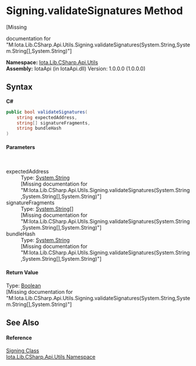 # Signing.validateSignatures Method 
 

\[Missing <summary> documentation for "M:Iota.Lib.CSharp.Api.Utils.Signing.validateSignatures(System.String,System.String[],System.String)"\]

**Namespace:**&nbsp;<a href="N_Iota_Lib_CSharp_Api_Utils">Iota.Lib.CSharp.Api.Utils</a><br />**Assembly:**&nbsp;IotaApi (in IotaApi.dll) Version: 1.0.0.0 (1.0.0.0)

## Syntax

**C#**<br />
``` C#
public bool validateSignatures(
	string expectedAddress,
	string[] signatureFragments,
	string bundleHash
)
```


#### Parameters
&nbsp;<dl><dt>expectedAddress</dt><dd>Type: <a href="http://msdn2.microsoft.com/en-us/library/s1wwdcbf" target="_blank">System.String</a><br />\[Missing <param name="expectedAddress"/> documentation for "M:Iota.Lib.CSharp.Api.Utils.Signing.validateSignatures(System.String,System.String[],System.String)"\]</dd><dt>signatureFragments</dt><dd>Type: <a href="http://msdn2.microsoft.com/en-us/library/s1wwdcbf" target="_blank">System.String</a>[]<br />\[Missing <param name="signatureFragments"/> documentation for "M:Iota.Lib.CSharp.Api.Utils.Signing.validateSignatures(System.String,System.String[],System.String)"\]</dd><dt>bundleHash</dt><dd>Type: <a href="http://msdn2.microsoft.com/en-us/library/s1wwdcbf" target="_blank">System.String</a><br />\[Missing <param name="bundleHash"/> documentation for "M:Iota.Lib.CSharp.Api.Utils.Signing.validateSignatures(System.String,System.String[],System.String)"\]</dd></dl>

#### Return Value
Type: <a href="http://msdn2.microsoft.com/en-us/library/a28wyd50" target="_blank">Boolean</a><br />\[Missing <returns> documentation for "M:Iota.Lib.CSharp.Api.Utils.Signing.validateSignatures(System.String,System.String[],System.String)"\]

## See Also


#### Reference
<a href="T_Iota_Lib_CSharp_Api_Utils_Signing">Signing Class</a><br /><a href="N_Iota_Lib_CSharp_Api_Utils">Iota.Lib.CSharp.Api.Utils Namespace</a><br />
